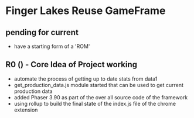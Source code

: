 # Finger Lakes Reuse GameFrame

## pending for current
* have a starting form of a 'ROM'

## R0 () - Core Idea of Project working
* automate the process of getting up to date stats from data1
* get\_production\_data.js module started that can be used to get current production data
* added Phaser 3.90 as part of the over all source code of the framework
* using rollup to build the final state of the index.js file of the chrome extension

